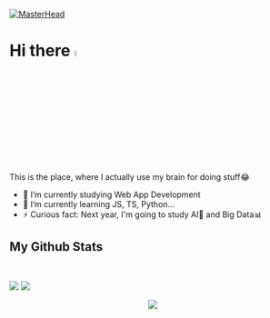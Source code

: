 
[![MasterHead](https://i.imgur.com/s69g2R7.png)](https://github.com/MarcoteRL)
<h1>Hi there <a href="https://www.gautamkrishnar.com/"><img src="https://media.giphy.com/media/hvRJCLFzcasrR4ia7z/giphy.gif" width="5%"></a></h1>    

This is the place, where I actually use my brain for doing stuff😂

- 🔭 I’m currently studying Web App Development
- 🌱 I’m currently learning JS, TS, Python...
- ⚡ Curious fact: Next year, I'm going to study AI🤖 and Big Data📊

<h2>My Github Stats</h2>
<br>
<p align = "top">
  <img  src = "https://github-readme-stats.vercel.app/api?username=MarcoteRL&show_icons=true&theme=tokyonight&line_height=27">
  <img src = "https://github-readme-stats.vercel.app/api/top-langs/?username=MarcoteRL&layout=compact&theme=tokyonight">
</p>

<p align = "center">
 <img  src="https://github-readme-streak-stats.herokuapp.com/?user=MarcoteRL&show_icons=true&locale=en&layout=compact&theme=tokyonight&line_height=0" />
</p> 

